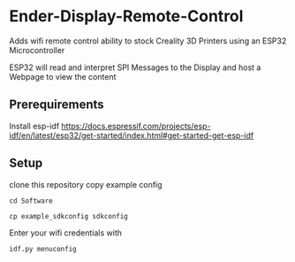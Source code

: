 # Ender-Display-Remote-Control
Adds wifi remote control ability to stock Creality 3D Printers using an ESP32 Microcontroller

ESP32 will read and interpret SPI Messages to the Display and host a Webpage to view the content

## Prerequirements
Install esp-idf
https://docs.espressif.com/projects/esp-idf/en/latest/esp32/get-started/index.html#get-started-get-esp-idf

## Setup
clone this repository
copy example config

``cd Software``

``cp example_sdkconfig sdkconfig``

Enter your wifi credentials with

``idf.py menuconfig``
